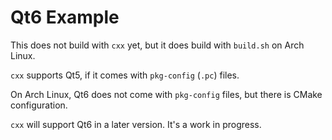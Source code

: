# Qt6 Example

This does not build with `cxx` yet, but it does build with `build.sh` on Arch Linux.

`cxx` supports Qt5, if it comes with `pkg-config` (`.pc`) files.

On Arch Linux, Qt6 does not come with `pkg-config` files, but there is CMake configuration.

`cxx` will support Qt6 in a later version. It's a work in progress.

